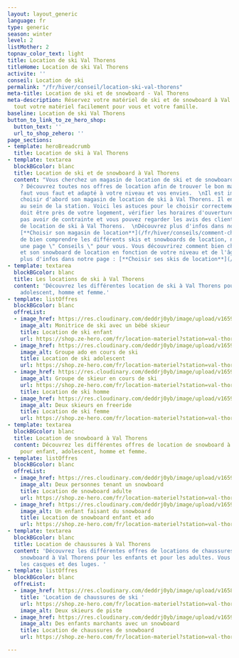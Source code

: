 ```yaml
---
layout: layout_generic
language: fr
type: generic
season: winter
level: 2
listMother: 2
topnav_color_text: light
title: Location de ski Val Thorens
titleHome: Location de ski Val Thorens
activite: ''
conseil: Location de ski
permalink: "/fr/hiver/conseil/location-ski-val-thorens"
meta-title: Location de ski et de snowboard - Val Thorens
meta-description: Réservez votre matériel de ski et de snowboard à Val Thorens. Louez
  tout votre matériel facilement pour vous et votre famille.
baseline: Location de ski Val Thorens
button_to_link_to_ze_hero_shop:
  button_text: ''
  url_to_shop_zehero: ''
page_sections:
- template: heroBreadcrumb
  title: Location de ski à Val Thorens
- template: textarea
  blockBGcolor: blanc
  title: Location de ski et de snowboard à Val Thorens
  content: "Vous cherchez un magasin de location de ski et de snowboard à Val Thorens
    ? Découvrez toutes nos offres de location afin de trouver le bon matériel qu'il
    faut vous faut et adapté à votre niveau et vos envies.  \nIl est important de
    choisir d'abord son magasin de location de ski à Val Thorens. Il en existe énormément
    au sein de la station. Voici les astuces pour le choisir correctement : son emplacement
    doit être près de votre logement, vérifier les horaires d'ouverture afin de ne
    pas avoir de contrainte et vous pouvez regarder les avis des clients sur ce magasin
    de location de ski à Val Thorens.  \nDécouvrez plus d'infos dans notre page :
    [**Choisir son magasin de location**](/fr/hiver/conseils/comment-choisir-son-magasin-de-location-de-ski-et-snowboard)\n\nAfin
    de bien comprendre les différents skis et snowboards de location, nous avons créé
    une page \" Conseils \" pour vous. Vous découvrirez comment bien choisir son ski
    et son snowboard de location en fonction de votre niveau et de l'âge.   \nDécouvrez
    plus d'infos dans notre page : [**Choisir ses skis de location**](/fr/hiver/conseils/choisir-ski-location)"
- template: textarea
  blockBGcolor: blanc
  title: Les locations de ski à Val Thorens
  content: 'Découvrez les différentes location de ski à Val Thorens pour : enfant,
    adolescent, homme et femme.'
- template: listOffres
  blockBGcolor: blanc
  offreList:
  - image_href: https://res.cloudinary.com/deddrj0yb/image/upload/v1659001433/website/winter/Claire_et_Pauline2.jpg
    image_alt: Monitrice de ski avec un bébé skieur
    title: Location de ski enfant
    url: https://shop.ze-hero.com/fr/location-materiel?station=val-thorens&equipmentslug=%2Flocation-ski&rental_quality=0&oldslug=%2Flocation-ski&subslug=%2Flocation-ski-enfant&start-date=04%2F08%2F2022&number_rental_days=1
  - image_href: https://res.cloudinary.com/deddrj0yb/image/upload/v1659357508/website/winter/278572408_23885291927782287_5643436219991857318_n.jpg
    image_alt: Groupe ado en cours de ski
    title: Location de ski adolescent
    url: https://shop.ze-hero.com/fr/location-materiel?station=val-thorens&equipmentslug=%2Flocation-ski&rental_quality=0&oldslug=%2Flocation-ski&subslug=%2Flocation-ski-ado&start-date=04%2F08%2F2022&number_rental_days=1
  - image_href: https://res.cloudinary.com/deddrj0yb/image/upload/v1659357501/website/winter/267674773_9377021372369250_1873313155993111376_n.jpg
    image_alt: Groupe de skieur en cours de ski
    url: https://shop.ze-hero.com/fr/location-materiel?station=val-thorens&equipmentslug=%2Flocation-ski&rental_quality=0&oldslug=%2Flocation-ski&subslug=%2Fman-skis-rental&start-date=04%2F08%2F2022&number_rental_days=1
    title: Location de ski homme
  - image_href: https://res.cloudinary.com/deddrj0yb/image/upload/v1659357500/website/winter/269352434_9400316563373064_1730308594766498722_n.jpg
    image_alt: Deux skieurs en freeride
    title: Location de ski femme
    url: https://shop.ze-hero.com/fr/location-materiel?station=val-thorens&equipmentslug=%2Flocation-ski&rental_quality=0&oldslug=%2Flocation-ski&subslug=%2Fwoman-skis-rental&start-date=04%2F08%2F2022&number_rental_days=1
- template: textarea
  blockBGcolor: blanc
  title: Location de snowboard à Val Thorens
  content: Découvrez les différentes offres de location de snowboard à Val Thorens
    pour enfant, adolescent, homme et femme.
- template: listOffres
  blockBGcolor: blanc
  offreList:
  - image_href: https://res.cloudinary.com/deddrj0yb/image/upload/v1659001442/website/winter/snow_adulte.jpg
    image_alt: Deux personnes tenant un snowboard
    title: Location de snowboard adulte
    url: https://shop.ze-hero.com/fr/location-materiel?station=val-thorens&equipmentslug=%2Flocation-snowboard&rental_quality=0&oldslug=%2Flocation-ski&subslug=%2Flocation-ski-ado&start-date=04%2F08%2F2022&number_rental_days=1
  - image_href: https://res.cloudinary.com/deddrj0yb/image/upload/v1659357495/website/winter/272167547_9618769364861115_989733963301003100_n.jpg
    image_alt: Un enfant faisant du snowboard
    title: Location de snowboard enfant et ado
    url: https://shop.ze-hero.com/fr/location-materiel?station=val-thorens&equipmentslug=%2Flocation-snowboard&rental_quality=0&oldslug=%2Flocation-snowboard&subslug=%2Flocation-snowboard-enfant&start-date=04%2F08%2F2022&number_rental_days=1
- template: textarea
  blockBGcolor: blanc
  title: Location de chaussures à Val Thorens
  content: 'Découvrez les différentes offres de locations de chaussures de ski et
    snowboard à Val Thorens pour les enfants et pour les adultes. Vous trouverez également
    les casques et des luges. '
- template: listOffres
  blockBGcolor: blanc
  offreList:
  - image_href: https://res.cloudinary.com/deddrj0yb/image/upload/v1658996210/website/winter/278543636_10062359407168773_4445107599426939386_n.jpg
    title: 'Location de chaussures de ski '
    url: https://shop.ze-hero.com/fr/location-materiel?station=val-thorens&equipmentslug=%2Flocation-chaussures&rental_quality=0&oldslug=%2Flocation-snowboard&subslug=%2Flocation-snowboard-enfant&start-date=04%2F08%2F2022&number_rental_days=1
    image_alt: Deux skieurs de piste
  - image_href: https://res.cloudinary.com/deddrj0yb/image/upload/v1659357505/website/winter/269889239_9441375549267165_2049531082446778310_n.jpg
    image_alt: Des enfants marchants avec un snowboard
    title: Location de chaussures de snowboard
    url: https://shop.ze-hero.com/fr/location-materiel?station=val-thorens&equipmentslug=%2Flocation-chaussures&rental_quality=0&oldslug=%2Flocation-chaussures&subslug=%2Flocation-boots-de-snowboard&start-date=27%2F11%2F2022&number_rental_days=1

---
```

